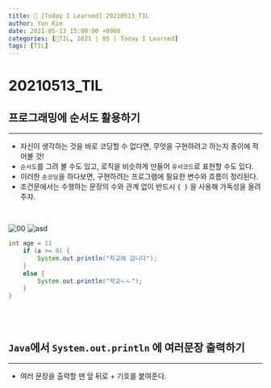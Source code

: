 ```yaml
---
title: 👀 [Today I Learned] 20210513_TIL
author: Yon Kim
date: 2021-05-13 15:00:00 +0900
categories: [👀TIL, 2021 | 05 | Today I Learned]
tags: [TIL]
---
```


20210513_TIL
===

프로그래밍에 순서도 활용하기
-------------
---

* 자신이 생각하는 것을 바로 코딩할 수 없다면, 무엇을 구현하려고 하는지 종이에 적어볼 것!
* `순서도`를 그려 볼 수도 있고, 로직을 비슷하게 만들어 `유사코드`로 표현할 수도 있다.
* 이러한 `손코딩`을 하다보면, 구현하려는 프로그램에 필요한 변수와 흐름이 정리된다.
* 조건문에서는 수행하는 문장의 수와 관계 없이 반드시 `{ }` 을 사용해 가독성을 올려주자.
<br>

![00](https://user-images.githubusercontent.com/81901102/118121826-fc563180-b42c-11eb-9224-89fb6c6b396f.PNG)
![asd](https://user-images.githubusercontent.com/81901102/118121828-fd875e80-b42c-11eb-8a8d-c9f97bb78687.png)

```java
int age = 11
    if (a >= 8) {
        System.out.println("학교에 갑니다");
    }
    else {
        System.out.println("학교ㄴㄴ");
    }
}
```

<br><br>

`Java`에서 `System.out.println` 에 여러문장 출력하기
-------------
---

* 여러 문장을 출력할 땐 앞 뒤로 + 기호를 붙여준다.
